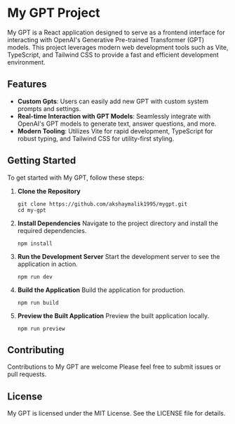 # My GPT Project

My GPT is a React application designed to serve as a frontend interface for interacting with OpenAI's Generative Pre-trained Transformer (GPT) models. This project leverages modern web development tools such as Vite, TypeScript, and Tailwind CSS to provide a fast and efficient development environment.

## Features

- **Custom Gpts**: Users can easily add new GPT with custom system prompts and settings.
- **Real-time Interaction with GPT Models**: Seamlessly integrate with OpenAI's GPT models to generate text, answer questions, and more.
- **Modern Tooling**: Utilizes Vite for rapid development, TypeScript for robust typing, and Tailwind CSS for utility-first styling.

## Getting Started

To get started with My GPT, follow these steps:

1. **Clone the Repository**
   ```
   git clone https://github.com/akshaymalik1995/mygpt.git
   cd my-gpt
   ```

2. **Install Dependencies**
   Navigate to the project directory and install the required dependencies.
   ```
   npm install
   ```

3. **Run the Development Server**
   Start the development server to see the application in action.
   ```
   npm run dev
   ```

4. **Build the Application**
   Build the application for production.
   ```
   npm run build
   ```

5. **Preview the Built Application**
   Preview the built application locally.
   ```
   npm run preview
   ```

## Contributing

Contributions to My GPT are welcome Please feel free to submit issues or pull requests.

## License

My GPT is licensed under the MIT License. See the LICENSE file for details.
